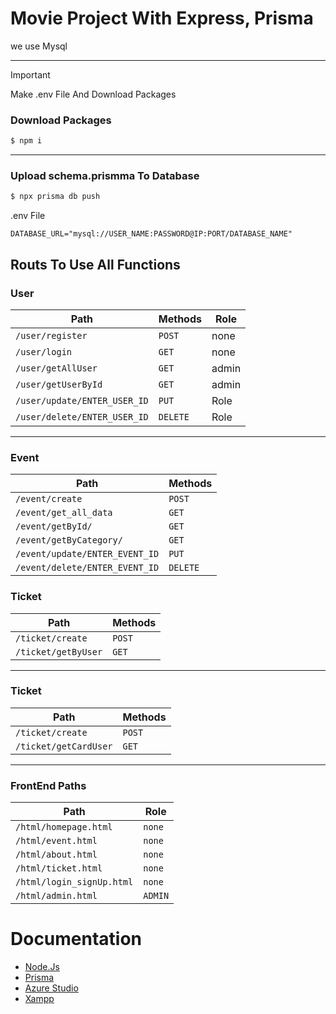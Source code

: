 # Movie Project With Express, Prisma
<p>we use Mysql</p>
<hr>

> [!IMPORTANT]  
> Make .env File And Download Packages

<h3>Download Packages</h3>

```cmd
$ npm i
```

<hr>

<h3>Upload schema.prismma To Database</h3>

```cmd
$ npx prisma db push
```

.env File

```env
DATABASE_URL="mysql://USER_NAME:PASSWORD@IP:PORT/DATABASE_NAME"
```

<h2>Routs To Use All Functions</h2>

<h3>User</h3>

| Path                         | Methods  | Role  |
| ---------------------------- | -------- | ----- |
| `/user/register`             | `POST`   | none  |
| `/user/login`                | `GET`    | none  |
| `/user/getAllUser`           | `GET`    | admin |
| `/user/getUserById`          | `GET`    | admin |
| `/user/update/ENTER_USER_ID` | `PUT`    | Role  |
| `/user/delete/ENTER_USER_ID` | `DELETE` | Role  |

<hr>

<h3>Event</h3>

| Path                           | Methods  |
| ------------------------------ | -------- |
| `/event/create`                | `POST`   |
| `/event/get_all_data`          | `GET`    |
| `/event/getById/  `            | `GET`    |
| `/event/getByCategory/  `      | `GET`    |
| `/event/update/ENTER_EVENT_ID` | `PUT`    |
| `/event/delete/ENTER_EVENT_ID` | `DELETE` |

<h3>Ticket</h3>

| Path                | Methods |
| ------------------- | ------- |
| `/ticket/create`    | `POST`  |
| `/ticket/getByUser` | `GET`   |

<hr>

<h3>Ticket</h3>

| Path                  | Methods |
| --------------------- | ------- |
| `/ticket/create`      | `POST`  |
| `/ticket/getCardUser` | `GET`   |

<hr>

<h3>FrontEnd Paths</h3>

| Path                      | Role  |
| ------------------------- | ----- |
| `/html/homepage.html`     | `none`  |
| `/html/event.html`        | `none`  |
| `/html/about.html`        | `none`  |
| `/html/ticket.html`       | `none`  |
| `/html/login_signUp.html` | `none`  |
| `/html/admin.html`        | `ADMIN` |

# Documentation

- [Node.Js](nodejs.org)
- [Prisma](https://www.prisma.io/)
- [Azure Studio](https://learn.microsoft.com/en-us/azure-data-studio/download-azure-data-studio?view=sql-server-ver16&tabs=win-install%2Cwin-user-install%2Credhat-install%2Cwindows-uninstall%2Credhat-uninstall)
- [Xampp](https://www.apachefriends.org/download.html)
